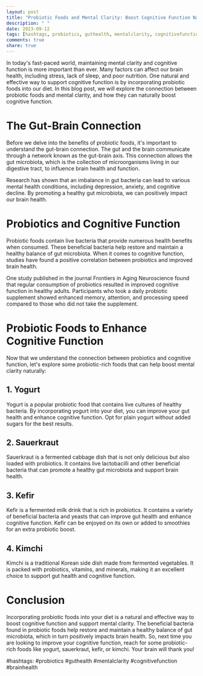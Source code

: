 ```yaml
---
layout: post
title: "Probiotic Foods and Mental Clarity: Boost Cognitive Function Naturally"
description: " "
date: 2023-09-12
tags: [hashtags, probiotics, guthealth, mentalclarity, cognitivefunction, brainhealth]
comments: true
share: true
---
```


In today's fast-paced world, maintaining mental clarity and cognitive function is more important than ever. Many factors can affect our brain health, including stress, lack of sleep, and poor nutrition. One natural and effective way to support cognitive function is by incorporating probiotic foods into our diet. In this blog post, we will explore the connection between probiotic foods and mental clarity, and how they can naturally boost cognitive function.

# The Gut-Brain Connection

Before we delve into the benefits of probiotic foods, it's important to understand the gut-brain connection. The gut and the brain communicate through a network known as the gut-brain axis. This connection allows the gut microbiota, which is the collection of microorganisms living in our digestive tract, to influence brain health and function.

Research has shown that an imbalance in gut bacteria can lead to various mental health conditions, including depression, anxiety, and cognitive decline. By promoting a healthy gut microbiota, we can positively impact our brain health.

# Probiotics and Cognitive Function

Probiotic foods contain live bacteria that provide numerous health benefits when consumed. These beneficial bacteria help restore and maintain a healthy balance of gut microbiota. When it comes to cognitive function, studies have found a positive correlation between probiotics and improved brain health.

One study published in the journal Frontiers in Aging Neuroscience found that regular consumption of probiotics resulted in improved cognitive function in healthy adults. Participants who took a daily probiotic supplement showed enhanced memory, attention, and processing speed compared to those who did not take the supplement.

# Probiotic Foods to Enhance Cognitive Function

Now that we understand the connection between probiotics and cognitive function, let's explore some probiotic-rich foods that can help boost mental clarity naturally:

## 1. Yogurt

Yogurt is a popular probiotic food that contains live cultures of healthy bacteria. By incorporating yogurt into your diet, you can improve your gut health and enhance cognitive function. Opt for plain yogurt without added sugars for the best results.

## 2. Sauerkraut

Sauerkraut is a fermented cabbage dish that is not only delicious but also loaded with probiotics. It contains live lactobacilli and other beneficial bacteria that can promote a healthy gut microbiota and support brain health.

## 3. Kefir

Kefir is a fermented milk drink that is rich in probiotics. It contains a variety of beneficial bacteria and yeasts that can improve gut health and enhance cognitive function. Kefir can be enjoyed on its own or added to smoothies for an extra probiotic boost.

## 4. Kimchi

Kimchi is a traditional Korean side dish made from fermented vegetables. It is packed with probiotics, vitamins, and minerals, making it an excellent choice to support gut health and cognitive function.

# Conclusion

Incorporating probiotic foods into your diet is a natural and effective way to boost cognitive function and support mental clarity. The beneficial bacteria found in probiotic foods help restore and maintain a healthy balance of gut microbiota, which in turn positively impacts brain health. So, next time you are looking to improve your cognitive function, reach for some probiotic-rich foods like yogurt, sauerkraut, kefir, or kimchi. Your brain will thank you!

#hashtags: #probiotics #guthealth #mentalclarity #cognitivefunction #brainhealth
